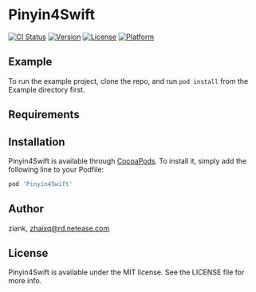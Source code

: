 # Pinyin4Swift

[![CI Status](http://img.shields.io/travis/ziank/Pinyin4Swift.svg?style=flat)](https://travis-ci.org/ziank/Pinyin4Swift)
[![Version](https://img.shields.io/cocoapods/v/Pinyin4Swift.svg?style=flat)](http://cocoapods.org/pods/Pinyin4Swift)
[![License](https://img.shields.io/cocoapods/l/Pinyin4Swift.svg?style=flat)](http://cocoapods.org/pods/Pinyin4Swift)
[![Platform](https://img.shields.io/cocoapods/p/Pinyin4Swift.svg?style=flat)](http://cocoapods.org/pods/Pinyin4Swift)

## Example

To run the example project, clone the repo, and run `pod install` from the Example directory first.

## Requirements

## Installation

Pinyin4Swift is available through [CocoaPods](http://cocoapods.org). To install
it, simply add the following line to your Podfile:

```ruby
pod 'Pinyin4Swift'
```

## Author

ziank, zhaixq@rd.netease.com

## License

Pinyin4Swift is available under the MIT license. See the LICENSE file for more info.
